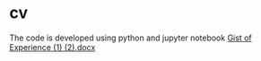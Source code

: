# cv
The code is developed using python and jupyter notebook
[Gist of Experience (1) (2).docx](https://github.com/jastejo/cv/files/7970509/Gist.of.Experience.1.2.docx)
